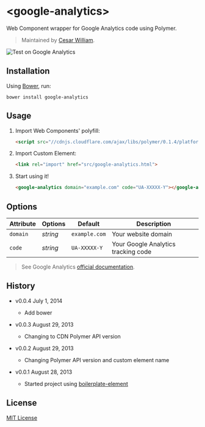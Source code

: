# &lt;google-analytics&gt;

Web Component wrapper for Google Analytics code using Polymer.

> Maintained by [Cesar William](https://github.com/cesarwbr).

![Test on Google Analytics](http://f.cl.ly/items/3R1p2h2B462z1v0J0X3v/test-google-analytics.png)

## Installation

Using [Bower](http://bower.io), run:

```shell
bower install google-analytics
```

## Usage

1. Import Web Components' polyfill:

	```html
	<script src="//cdnjs.cloudflare.com/ajax/libs/polymer/0.1.4/platform.js"></script>
	```

2. Import Custom Element:

	```html
	<link rel="import" href="src/google-analytics.html">
	```

3. Start using it!

	```html
	<google-analytics domain="example.com" code="UA-XXXXX-Y"></google-analytics>
	```

## Options

Attribute  | Options                   | Default             | Description
---        | ---                       | ---                 | ---
`domain`   | *string*                  | `example.com`       | Your website domain
`code`     | *string* 				   | `UA-XXXXX-Y`        | Your Google Analytics tracking code


> See Google Analytics [official documentation](https://support.google.com/analytics/).

## History

* v0.0.4 July 1, 2014
	* Add bower

* v0.0.3 August 29, 2013
	* Changing to CDN Polymer API version

* v0.0.2 August 29, 2013
	* Changing Polymer API version and custom element name
* v0.0.1 August 28, 2013
	* Started project using [boilerplate-element](https://github.com/customelements/boilerplate-element)

## License

[MIT License](http://opensource.org/licenses/MIT)
